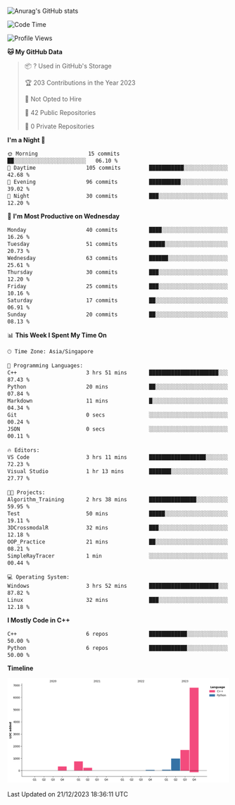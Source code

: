 ![Anurag's GitHub stats](https://github-readme-stats.vercel.app/api?username=OnePointFive99&show_icons=true&theme=transparent)

<!--START_SECTION:waka-->
![Code Time](http://img.shields.io/badge/Code%20Time-67%20hrs%2027%20mins-blue)

![Profile Views](http://img.shields.io/badge/Profile%20Views-1-blue)

**🐱 My GitHub Data** 

> 📦 ? Used in GitHub's Storage 
 > 
> 🏆 203 Contributions in the Year 2023
 > 
> 🚫 Not Opted to Hire
 > 
> 📜 42 Public Repositories 
 > 
> 🔑 0 Private Repositories 
 > 
**I'm a Night 🦉** 

```text
🌞 Morning                15 commits          ██░░░░░░░░░░░░░░░░░░░░░░░   06.10 % 
🌆 Daytime                105 commits         ███████████░░░░░░░░░░░░░░   42.68 % 
🌃 Evening                96 commits          ██████████░░░░░░░░░░░░░░░   39.02 % 
🌙 Night                  30 commits          ███░░░░░░░░░░░░░░░░░░░░░░   12.20 % 
```
📅 **I'm Most Productive on Wednesday** 

```text
Monday                   40 commits          ████░░░░░░░░░░░░░░░░░░░░░   16.26 % 
Tuesday                  51 commits          █████░░░░░░░░░░░░░░░░░░░░   20.73 % 
Wednesday                63 commits          ██████░░░░░░░░░░░░░░░░░░░   25.61 % 
Thursday                 30 commits          ███░░░░░░░░░░░░░░░░░░░░░░   12.20 % 
Friday                   25 commits          ███░░░░░░░░░░░░░░░░░░░░░░   10.16 % 
Saturday                 17 commits          ██░░░░░░░░░░░░░░░░░░░░░░░   06.91 % 
Sunday                   20 commits          ██░░░░░░░░░░░░░░░░░░░░░░░   08.13 % 
```


📊 **This Week I Spent My Time On** 

```text
🕑︎ Time Zone: Asia/Singapore

💬 Programming Languages: 
C++                      3 hrs 51 mins       ██████████████████████░░░   87.43 % 
Python                   20 mins             ██░░░░░░░░░░░░░░░░░░░░░░░   07.84 % 
Markdown                 11 mins             █░░░░░░░░░░░░░░░░░░░░░░░░   04.34 % 
Git                      0 secs              ░░░░░░░░░░░░░░░░░░░░░░░░░   00.24 % 
JSON                     0 secs              ░░░░░░░░░░░░░░░░░░░░░░░░░   00.11 % 

🔥 Editors: 
VS Code                  3 hrs 11 mins       ██████████████████░░░░░░░   72.23 % 
Visual Studio            1 hr 13 mins        ███████░░░░░░░░░░░░░░░░░░   27.77 % 

🐱‍💻 Projects: 
Algorithm_Training       2 hrs 38 mins       ███████████████░░░░░░░░░░   59.95 % 
Test                     50 mins             █████░░░░░░░░░░░░░░░░░░░░   19.11 % 
3DCrossmodalR            32 mins             ███░░░░░░░░░░░░░░░░░░░░░░   12.18 % 
OOP_Practice             21 mins             ██░░░░░░░░░░░░░░░░░░░░░░░   08.21 % 
SimpleRayTracer          1 min               ░░░░░░░░░░░░░░░░░░░░░░░░░   00.44 % 

💻 Operating System: 
Windows                  3 hrs 52 mins       ██████████████████████░░░   87.82 % 
Linux                    32 mins             ███░░░░░░░░░░░░░░░░░░░░░░   12.18 % 
```

**I Mostly Code in C++** 

```text
C++                      6 repos             ████████████░░░░░░░░░░░░░   50.00 % 
Python                   6 repos             ████████████░░░░░░░░░░░░░   50.00 % 
```



**Timeline**

![Lines of Code chart](https://raw.githubusercontent.com/OnePointFive99/OnePointFive99/main/assets/bar_graph.png)


 Last Updated on 21/12/2023 18:36:11 UTC
<!--END_SECTION:waka-->

  
